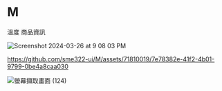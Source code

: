 # M
溫度 商品資訊

![Screenshot 2024-03-26 at 9 08 03 PM](https://github.com/sme322-ui/M/assets/71810019/b049795f-2d72-4b06-9aed-e65ae5b86280)





https://github.com/sme322-ui/M/assets/71810019/7e78382e-41f2-4b01-9799-0be4a8caa030




![螢幕擷取畫面 (124)](https://github.com/sme322-ui/M/assets/71810019/dbd30b9e-86ce-42a9-ab6c-91b4f403bf08)
